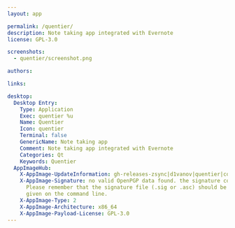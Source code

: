 ```yaml
---
layout: app

permalink: /quentier/
description: Note taking app integrated with Evernote
license: GPL-3.0

screenshots:
  - quentier/screenshot.png

authors:

links:

desktop:
  Desktop Entry:
    Type: Application
    Exec: quentier %u
    Name: Quentier
    Icon: quentier
    Terminal: false
    GenericName: Note taking app
    Comment: Note taking app integrated with Evernote
    Categories: Qt
    Keywords: Quentier
  AppImageHub:
    X-AppImage-UpdateInformation: gh-releases-zsync|d1vanov|quentier|continuous|Quentier*-x86_64.AppImage.zsync
    X-AppImage-Signature: no valid OpenPGP data found. the signature could not be verified.
      Please remember that the signature file (.sig or .asc) should be the first file
      given on the command line.
    X-AppImage-Type: 2
    X-AppImage-Architecture: x86_64
    X-AppImage-Payload-License: GPL-3.0
---
```

